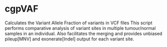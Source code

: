 # cgpVAF
Calculates the Variant Allele Fraction of variants in VCF files
This script performs comparative analysis of variant sites in multiple tumour/normal samples in an individual.
Also facilitates the merging and provides unbiased pileup[MNV] and exonerate[Indel] output for each variant site.

